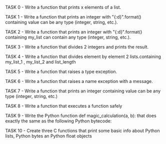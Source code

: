TASK 0 - Write a function that prints x elements of a list.

TASK 1 - Write a function that prints an integer with "{:d}".format() containing value can be any type (integer, string, etc.).

TASK 2 - Write a function that prints an integer with "{:d}".format() containing my_list can contain any type (integer, string, etc.). 

TASK 3 - Write a function that divides 2 integers and prints the result.

TASK 4 - Write a function that divides element by element 2 lists.containing my_list_1 , my_list_2 and list_length  

TASK 5 - Write a function that raises a type exception.

TASK 6 - Write a function that raises a name exception with a message.

TASK 7 - Write a function that prints an integer containing value can be any type (integer, string, etc.)

TASK 8 - Write a function that executes a function safely

TASK 9 - Write the Python function def magic_calculation(a, b): that does exactly the same as the following Python bytecode:

TASK 10 - Create three C functions that print some basic info about Python lists, Python bytes an Python float objects

